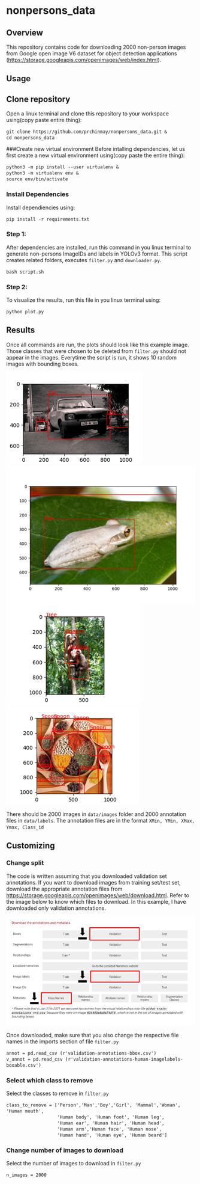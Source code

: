 nonpersons_data
=================

## Overview
This repository contains code for downloading 2000 non-person images from Google open image V6 dataset for object detection applications (https://storage.googleapis.com/openimages/web/index.html).

## Usage

## Clone repository
Open a linux terminal and clone this repository to your workspace using(copy paste entire thing):
```
git clone https://github.com/prchinmay/nonpersons_data.git &
cd nonpersons_data

```

###Create new virtual environment
Before intalling dependencies, let us first create a new virtual environment using(copy paste the entire thing):
```
python3 -m pip install --user virtualenv &
python3 -m virtualenv env &
source env/bin/activate
```

### Install Dependencies
Install dependiencies using:
```
pip install -r requirements.txt

```

### Step 1:

After dependencies are installed, run this command in you linux terminal to generate non-persons ImageIDs and labels in YOLOv3 format. This script creates related folders, executes `filter.py` and `downloader.py`.
 
```
bash script.sh

```
### Step 2:
To visualize the results, run this file in you linux terminal using:
```
python plot.py 

```
## Results

Once all commands are run, the plots should look like this example image. Those classes that were chosen to be deleted from `filter.py` should not appear in the images. Everytime the script is run, it shows 10 random images with bounding boxes.

![car](pics/car.png)![frog](pics/frog.png)
![monkey](pics/monkey.png)![spoon](pics/spoon.png)

There should be 2000 images in `data/images` folder and 2000 annotation files in `data/labels`. The annotation files are in the format `XMin, YMin, XMax, Ymax, Class_id`

## Customizing

### Change split
The code is written assuming that you downloaded validation set annotations. If you want to download images from training set/test set, download the appropriate annotation files from https://storage.googleapis.com/openimages/web/download.html. Refer to the image below to know which files to download. In this example, I have downloaded only validation annotations.

![download](pics/annot_files.png)

Once downloaded, make sure that you also change the respective file names in the imports section of file `filter.py`
```
annot = pd.read_csv (r'validation-annotations-bbox.csv')
v_annot = pd.read_csv (r'validation-annotations-human-imagelabels-boxable.csv')

```
### Select which class to remove
Select the classes to remove in `filter.py`

```
class_to_remove = ['Person','Man','Boy','Girl', 'Mammal','Woman', 'Human mouth', 
                   'Human body', 'Human foot', 'Human leg', 
                   'Human ear', 'Human hair', 'Human head',
                   'Human arm','Human face', 'Human nose',
                   'Human hand', 'Human eye', 'Human beard']
```

### Change number of images to download

Select the number of images to download in `filter.py`

```
n_images = 2000 

```






